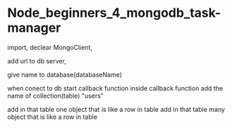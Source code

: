 # Node_beginners_4_mongodb_task-manager

import, declear MongoClient,

add url to db server,

give name to database(databaseName)

when conect to db start callback function
inside callback function add the name of collection(table) "users"

add in that table one object that is like a row in table
add in that table many object that is like a row in table
